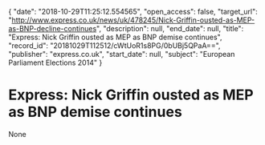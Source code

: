 {
  "date": "2018-10-29T11:25:12.554565", 
  "open_access": false, 
  "target_url": "http://www.express.co.uk/news/uk/478245/Nick-Griffin-ousted-as-MEP-as-BNP-decline-continues", 
  "description": null, 
  "end_date": null, 
  "title": "Express: Nick Griffin ousted as MEP as BNP demise continues", 
  "record_id": "20181029T112512/cWtUoR1s8PG/0bUBj5QPaA==", 
  "publisher": "express.co.uk", 
  "start_date": null, 
  "subject": "European Parliament Elections 2014"
}

# Express: Nick Griffin ousted as MEP as BNP demise continues

None